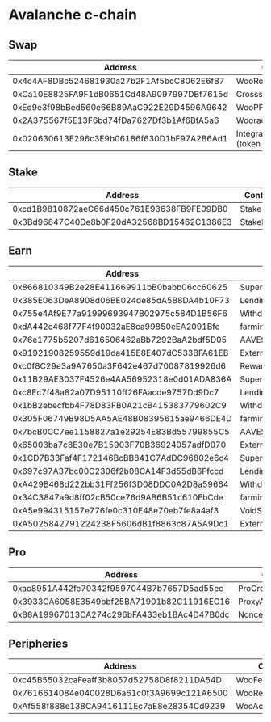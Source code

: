 # Avalanche c-chain

## Swap

<table><thead><tr><th width="462">Address</th><th>Contract</th></tr></thead><tbody><tr><td>0x4c4AF8DBc524681930a27b2F1Af5bcC8062E6fB7</td><td>WooRouterV2</td></tr><tr><td>0xCa10E8825FA9F1dB0651Cd48A9097997DBf7615d</td><td>CrossswapRouterV3.1</td></tr><tr><td>0xEd9e3f98bBed560e66B89AaC922E29D4596A9642</td><td>WooPPV2</td></tr><tr><td>0x2A375567f5E13F6bd74fDa7627Df3b1Af6BfA5a6</td><td>WooracleV2.1</td></tr><tr><td>0x020630613E296c3E9b06186f630D1bF97A2B6Ad1</td><td>IntegrationHelper (token info)</td></tr></tbody></table>

## Stake

<table><thead><tr><th width="460">Address</th><th>Contract</th></tr></thead><tbody><tr><td>0xcd1B9810872aeC66d450c761E93638FB9FE09DB0</td><td>Stake 1.0</td></tr><tr><td>0x3Bd96847C40De8b0F20dA32568BD15462C1386E3</td><td>StakeProxy</td></tr></tbody></table>

## Earn

<table><thead><tr><th width="460">Address</th><th>Contract</th></tr></thead><tbody><tr><td>0x866810349B2e28E411669911bB0babb06cc60625</td><td>SuperChargerVault_AVAX</td></tr><tr><td>0x385E063DeA8908d06BE024de85dA5B8DA4b10F73</td><td>LendingManager_AVAX</td></tr><tr><td>0x755e4Af9E77a91999693947B02975c584D1B56F6</td><td>WithdrawManager_AVAX</td></tr><tr><td>0xdA442c468f77F4f90032aE8ca99850eEA2091Bfe</td><td>farmingvault_AVAX</td></tr><tr><td>0x76e1775b5207d616506462aBb7292BaA2bdf5D05</td><td>AAVEStrategy_AVAX</td></tr><tr><td>0x91921908259559d19da415E8E407dC533BFA61EB</td><td>ExternalReward_AVAX</td></tr><tr><td>0xc0f8C29e3a9A7650a3F642e467d70087819926d6</td><td>RewardMasterchef</td></tr><tr><td>0x11B29AE3037F4526e4AA56952318e0d01ADA836A</td><td>SuperChargerVault_USDC</td></tr><tr><td>0xc8Ec7f48a82a07D95110ff26FAacde9757Dd9Dc7</td><td>LendingManager_USDC</td></tr><tr><td>0x1bB2ebecfbb4F78D83FB0A21cB415383779602C9</td><td>WithdrawManager_USDC</td></tr><tr><td>0x305F06749B98D5AA5AE48B08395615ae9466DE4D</td><td>farmingvault_USDC</td></tr><tr><td>0x7bcB0CC7ee1158827a1e29254E83Bd55799855C5</td><td>AAVEStrategy_USDC</td></tr><tr><td>0x65003ba7c8E30e7B15903F70B36924057adfD070</td><td>ExternalReward_USDC</td></tr><tr><td>0x1CD7B33Faf4F172146BcBB841C7AdDC96802e6c4</td><td>SuperChargerVault_BTC.b</td></tr><tr><td>0x697c97A37bc00C2306f2b08CA14F3d55dB6Ffccd</td><td>LendingManager_BTC.b</td></tr><tr><td>0xA429B468d222bb31Ff256f3D08DDC0A2D8a59664</td><td>WithdrawManager_BTC.b</td></tr><tr><td>0x34C3847a9d8ff02cB50ce76d9AB6B51c610EbCde</td><td>farmingvault_BTC.b</td></tr><tr><td>0xA5e994315157e776fe0c310E48e70eb7fe8a4af3</td><td>VoidStrategy_BTC.b</td></tr><tr><td>0xA5025842791224238F5606dB1f8863c87A5A9Dc1</td><td>ExternalReward_BTC.b</td></tr></tbody></table>

## Pro

<table><thead><tr><th width="472">Address</th><th>Contract</th></tr></thead><tbody><tr><td>0xac8951A442fe70342f9597044B7b7657D5ad55ec</td><td>ProCrossChainRouter</td></tr><tr><td>0x3933CA6058E3549bbf25BA71901b82C11916EC16</td><td>ProxyAdmin</td></tr><tr><td>0x88A19967013CA274c296bFA433eb1BAc4D47B0dc</td><td>NonceCounter</td></tr></tbody></table>

## Peripheries

<table><thead><tr><th width="471">Address</th><th>Contract</th></tr></thead><tbody><tr><td>0xc45B55032caFeaff3b8057d52758D8f8211DA54D</td><td>WooFeeManager</td></tr><tr><td>0x7616614084e040028D6a61c0f3A9699c121A6500</td><td>WooRebateManager</td></tr><tr><td>0xAf558f888e138CA9416111Ec7aE8e28354Cd9239</td><td>WooAccessManager</td></tr></tbody></table>
